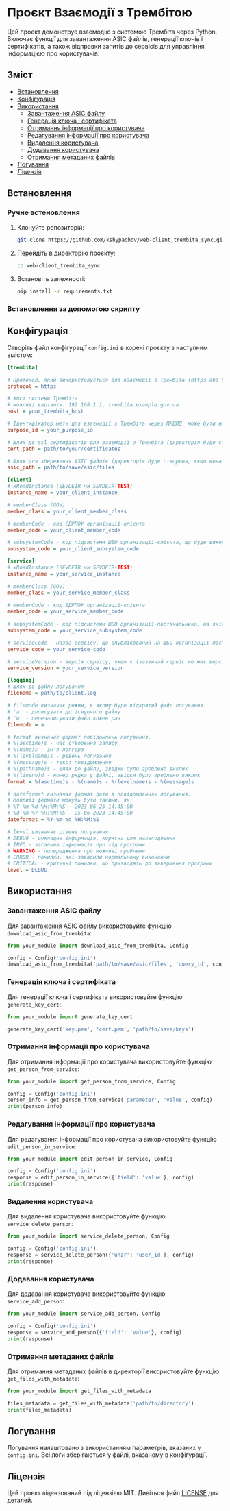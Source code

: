 # Проєкт Взаємодії з Трембітою

Цей проєкт демонструє взаємодію з системою Трембіта через Python. Включає функції для завантаження ASIC файлів, генерації ключів і сертифікатів, а також відправки запитів до сервісів для управління інформацією про користувачів.

## Зміст

- [Встановлення](#Встановлення)
- [Конфігурація](#конфігурація)
- [Використання](#використання)
  - [Завантаження ASIC файлу](#завантаження-asic-файлу)
  - [Генерація ключа і сертифіката](#генерація-ключа-і-сертифіката)
  - [Отримання інформації про користувача](#отримання-інформації-про-користувача)
  - [Редагування інформації про користувача](#редагування-інформації-про-користувача)
  - [Видалення користувача](#видалення-користувача)
  - [Додавання користувача](#додавання-користувача)
  - [Отримання метаданих файлів](#отримання-метаданих-файлів)
- [Логування](#логування)
- [Ліцензія](#ліцензія)

## Встановлення

### Ручне встеновлення

1. Клонуйте репозиторій:

    ```bash
    git clone https://github.com/kshypachov/web-client_trembita_sync.git
    ```

2. Перейдіть в директорію проєкту:

    ```bash
    cd web-client_trembita_sync
    ```

3. Встановіть залежності:

    ```bash
    pip install -r requirements.txt
    ```

### Встановлення за допомогою скрипту

## Конфігурація

Створіть файл конфігурації `config.ini` в корені проєкту з наступним вмістом:

```ini
[trembita]

# Протокол, який використовується для взаємодії з Трембіта (https або http)
protocol = https

# Хост системи Трембіта
# можливі варіанти: 192.168.1.1, trembita.example.gov.ua
host = your_trembita_host

# Ідентифікатор мети для взаємодії з Трембіта через ПМДПД, може бути не заданим якщо обмін відбувається без використання цього модулю.
purpose_id = your_purpose_id

# Шлях до ssl сертифікатів для взаємодії з Трембіта (директорія буде створена, якщо вона не існує)
cert_path = path/to/your/certificates

# Шлях для збереження ASIC файлів (директорія буде створена, якщо вона не існує)
asic_path = path/to/save/asic/files

[client]
# xRoadInstance (SEVDEIR чи SEVDEIR-TEST)
instance_name = your_client_instance

# memberClass (GOV) 
member_class = your_client_member_class

# memberCode - код ЄДРПОУ організації-клієнта
member_code = your_client_member_code

# subsystemCode - код підсистеми ШБО організації-клієнта, що буде використовуватись для запитів
subsystem_code = your_client_subsystem_code

[service]
# xRoadInstance (SEVDEIR чи SEVDEIR-TEST)
instance_name = your_service_instance

# memberClass (GOV) 
member_class = your_service_member_class

# memberCode - код ЄДРПОУ організації-клієнта
member_code = your_service_member_code
 
# subsystemCode - код підсистеми ШБО організації-постачальника, на якій опубліковано сервіс
subsystem_code = your_service_subsystem_code

# serviceCode - назва сервісу, що опублікований на ШБО організації-постачальника
service_code = your_service_code

# serviceVersion - версія сервісу, якщо є (зазвичай сервіс не має версії). Якщо сервіс не має версії - не задавати значення
service_version = your_service_version

[logging]
# Шлях до файлу логування
filename = path/to/client.log

# filemode визначає режим, в якому буде відкритий файл логування.
# 'a' - дописувати до існуючого файлу
# 'w' - перезаписувати файл кожен раз
filemode = a

# format визначає формат повідомлень логування.
# %(asctime)s - час створення запису
# %(name)s - ім'я логгера
# %(levelname)s - рівень логування
# %(message)s - текст повідомлення
# %(pathname)s - шлях до файлу, звідки було зроблено виклик
# %(lineno)d - номер рядка у файлі, звідки було зроблено виклик
format = %(asctime)s - %(name)s - %(levelname)s - %(message)s

# dateformat визначає формат дати в повідомленнях логування.
# Можливі формати можуть бути такими, як:
# %Y-%m-%d %H:%M:%S - 2023-06-25 14:45:00
# %d-%m-%Y %H:%M:%S - 25-06-2023 14:45:00
dateformat = %Y-%m-%d %H:%M:%S

# level визначає рівень логування.
# DEBUG - докладна інформація, корисна для налагодження
# INFO - загальна інформація про хід програми
# WARNING - попередження про можливі проблеми
# ERROR - помилки, які завадили нормальному виконанню
# CRITICAL - критичні помилки, що призводять до завершення програми
level = DEBUG
```

## Використання

### Завантаження ASIC файлу

Для завантаження ASIC файлу використовуйте функцію `download_asic_from_trembita`:

```python
from your_module import download_asic_from_trembita, Config

config = Config('config.ini')
download_asic_from_trembita('path/to/save/asic/files', 'query_id', config)
```

### Генерація ключа і сертифіката

Для генерації ключа і сертифіката використовуйте функцію `generate_key_cert`:

```python
from your_module import generate_key_cert

generate_key_cert('key.pem', 'cert.pem', 'path/to/save/keys')
```

### Отримання інформації про користувача

Для отримання інформації про користувача використовуйте функцію `get_person_from_service`:

```python
from your_module import get_person_from_service, Config

config = Config('config.ini')
person_info = get_person_from_service('parameter', 'value', config)
print(person_info)
```

### Редагування інформації про користувача

Для редагування інформації про користувача використовуйте функцію `edit_person_in_service`:

```python
from your_module import edit_person_in_service, Config

config = Config('config.ini')
response = edit_person_in_service({'field': 'value'}, config)
print(response)
```

### Видалення користувача

Для видалення користувача використовуйте функцію `service_delete_person`:

```python
from your_module import service_delete_person, Config

config = Config('config.ini')
response = service_delete_person({'unzr': 'user_id'}, config)
print(response)
```

### Додавання користувача

Для додавання користувача використовуйте функцію `service_add_person`:

```python
from your_module import service_add_person, Config

config = Config('config.ini')
response = service_add_person({'field': 'value'}, config)
print(response)
```

### Отримання метаданих файлів

Для отримання метаданих файлів в директорії використовуйте функцію `get_files_with_metadata`:

```python
from your_module import get_files_with_metadata

files_metadata = get_files_with_metadata('path/to/directory')
print(files_metadata)
```

## Логування

Логування налаштовано з використанням параметрів, вказаних у `config.ini`. Всі логи зберігаються у файлі, вказаному в конфігурації.

## Ліцензія

Цей проєкт ліцензований під ліцензією MIT. Дивіться файл [LICENSE](LICENSE) для деталей.
```
